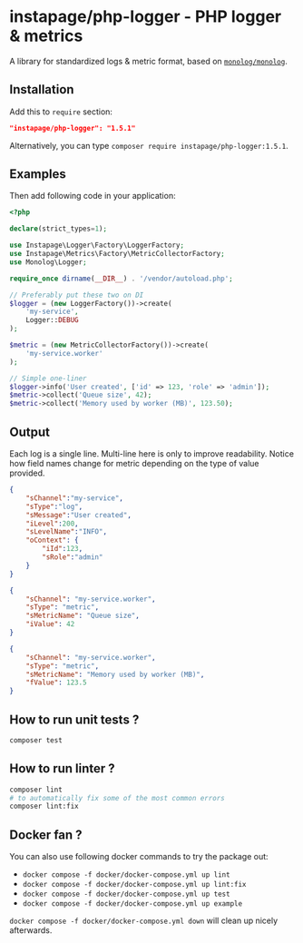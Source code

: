 # instapage/php-logger - PHP logger & metrics

A library for standardized logs & metric format, based on [`monolog/monolog`](https://packagist.org/packages/monolog/monolog).

## Installation

Add this to `require` section:

```json
"instapage/php-logger": "1.5.1"
```

Alternatively, you can type `composer require instapage/php-logger:1.5.1`.

## Examples

Then add following code in your application:

```php
<?php

declare(strict_types=1);

use Instapage\Logger\Factory\LoggerFactory;
use Instapage\Metrics\Factory\MetricCollectorFactory;
use Monolog\Logger;

require_once dirname(__DIR__) . '/vendor/autoload.php';

// Preferably put these two on DI
$logger = (new LoggerFactory())->create(
    'my-service',
    Logger::DEBUG
);

$metric = (new MetricCollectorFactory())->create(
    'my-service.worker'
);

// Simple one-liner
$logger->info('User created', ['id' => 123, 'role' => 'admin']);
$metric->collect('Queue size', 42);
$metric->collect('Memory used by worker (MB)', 123.50);
```

## Output

Each log is a single line. Multi-line here is only to improve readability.
Notice how field names change for metric depending on the type of value provided.

```json
{
    "sChannel":"my-service",
    "sType":"log",
    "sMessage":"User created",
    "iLevel":200,
    "sLevelName":"INFO",
    "oContext": {
        "iId":123,
        "sRole":"admin"
    }
}
```
```json
{
    "sChannel": "my-service.worker",
    "sType": "metric",
    "sMetricName": "Queue size",
    "iValue": 42
}
```
```json
{
    "sChannel": "my-service.worker",
    "sType": "metric",
    "sMetricName": "Memory used by worker (MB)",
    "fValue": 123.5
}
```

## How to run unit tests ?

```bash
composer test
```

## How to run linter ?

```bash
composer lint
# to automatically fix some of the most common errors
composer lint:fix
```

## Docker fan ?
You can also use following docker commands to try the package out:
 - `docker compose -f docker/docker-compose.yml up lint`
 - `docker compose -f docker/docker-compose.yml up lint:fix`
 - `docker compose -f docker/docker-compose.yml up test`
 - `docker compose -f docker/docker-compose.yml up example`

 `docker compose -f docker/docker-compose.yml down` will clean up nicely afterwards.
